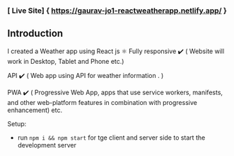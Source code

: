### [ Live Site] { https://gaurav-jo1-reactweatherapp.netlify.app/ }

## Introduction

I created a Weather app using React js ⚛️
Fully responsive ✔️ ( Website will work in Desktop, Tablet and Phone etc.)

API ✔️ ( Web app using API for weather information . )

PWA ✔️ ( Progressive Web App, apps that use service workers, manifests, and other web-platform features in combination with progressive enhancement) etc.

Setup:
- run ```npm i && npm start``` for tge client and server side to start the development server
